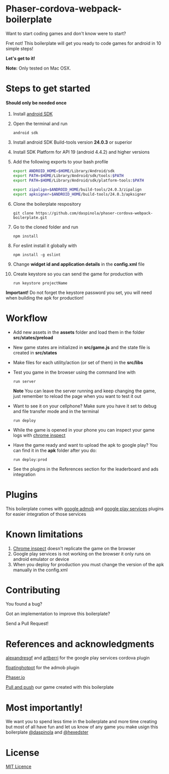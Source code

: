 # Phaser-cordova-webpack-boilerplate

Want to start coding games and don't know were to start?

Fret not! This boilerplate will get you ready to code games for android in 10 simple steps! 

**Let's get to it!**

**Note:** Only tested on Mac OSX.

# Steps to get started
#### Should only be needed once

1. Install [android SDK](https://developer.android.com/studio/index.html)
2. Open the terminal and run

    ``` android sdk ```

3. Install android SDK Build-tools version **24.0.3** or superior
4. Install SDK Platform for API 19 (android 4.4.2) and higher versions
5. Add the following exports to your bash profile

    ```bash
    export ANDROID_HOME=$HOME/Library/Android/sdk
    export PATH=$HOME/Library/Android/sdk/tools:$PATH
    export PATH=$HOME/Library/Android/sdk/platform-tools:$PATH

    export zipalign=$ANDROID_HOME/build-tools/24.0.3/zipalign
    export apksigner=$ANDROID_HOME/build-tools/24.0.3/apksigner
    ```

6. Clone the boilerplate respository

    ``` git clone https://github.com/daspinola/phaser-cordova-webpack-boilerplate.git ```
7. Go to the cloned folder and run

    ``` npm install ```

8. For eslint install it globally with 

    ``` npm install -g eslint ```

9. Change **widget id and application details** in the **config.xml** file
10. Create keystore so you can send the game for production with

    ``` run keystore projectName ``` 
  
  **Important!** Do not forget the keystore password you set, you will need when building the apk for production!

# Workflow

- Add new assets in the **assets** folder and load them in the folder **src/states/preload**

- New game states are initialized in **src/game.js** and the state file is created in **src/states**

- Make files for each utility/action (or set of them) in the **src/libs**

- Test you game in the browser using the command line with

  ``` run server ```

  **Note** You can leave the server running and keep changing the game, just remember to reload the page when you want to test it out

- Want to see it on your cellphone? 
Make sure you have it set to debug and file transfer mode and in the terminal

  ``` run deploy ```

- While the game is opened in your phone you can inspect your game logs with [chrome inspect](chrome://inspect/#devices)

- Have the game ready and want to upload the apk to google play? 
You can find it in the **apk** folder after you do:
  
  ``` run deploy:prod ```

- See the plugins in the References section for the leaderboard and ads integration

# Plugins

This boilerplate comes with [google admob](https://www.google.com/admob/) and 
[google play services](https://github.com/alexandresgf/cordova-plugin-play-games-services) 
plugins for easier integration of those services

# Known limitations

1. [Chrome inspect](chrome://inspect/#devices) doesn't replicate the game on the browser
2. Google play services is not working on the browser it only runs on android emulator or device
3. When you deploy for production you must change the version of the apk manually in the config.xml

# Contributing

You found a bug?

Got an implementation to improve this boilerplate? 

Send a Pull Request!

# References and acknowledgments
[alexandresgf](https://github.com/alexandresgf) and 
[artberri](https://github.com/artberri)
for the google play services cordova plugin

[floatinghotpot](https://github.com/floatinghotpot/cordova-admob-pro) for the admob plugin

[Phaser.io](https://github.com/photonstorm/phaser)

[Pull and push](https://play.google.com/store/apps/details?id=com.bimyou.pushandpull&hl=en) our game created with this boilerplate

# Most importantly!

We want you to spend less time in the boilerplate and more time creating but most of all have fun and let us know of any game you make usign this boilerplate 
[@daspinola](https://twitter.com/daspinola) and [@hexedster](https://twitter.com/hexedster)

# License

[MIT Licence](./LICENSE)